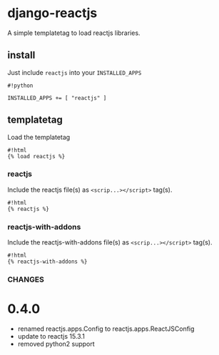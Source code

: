 # django-reactjs #
A simple templatetag to load reactjs libraries.

## install ##
Just include `reactjs` into your `INSTALLED_APPS`
```
#!python

INSTALLED_APPS += [ "reactjs" ]
```


## templatetag ##

Load the templatetag
```
#!html
{% load reactjs %}
```

### reactjs ###
Include the reactjs file(s) as `<scrip...></script>` tag(s).
```
#!html
{% reactjs %}
```

### reactjs-with-addons ###
Include the reactjs-with-addons file(s) as `<scrip...></script>` tag(s).
```
#!html
{% reactjs-with-addons %}
```

### CHANGES ###

0.4.0
=====

* renamed reactjs.apps.Config to reactjs.apps.ReactJSConfig
* update to reactjs 15.3.1
* removed python2 support
